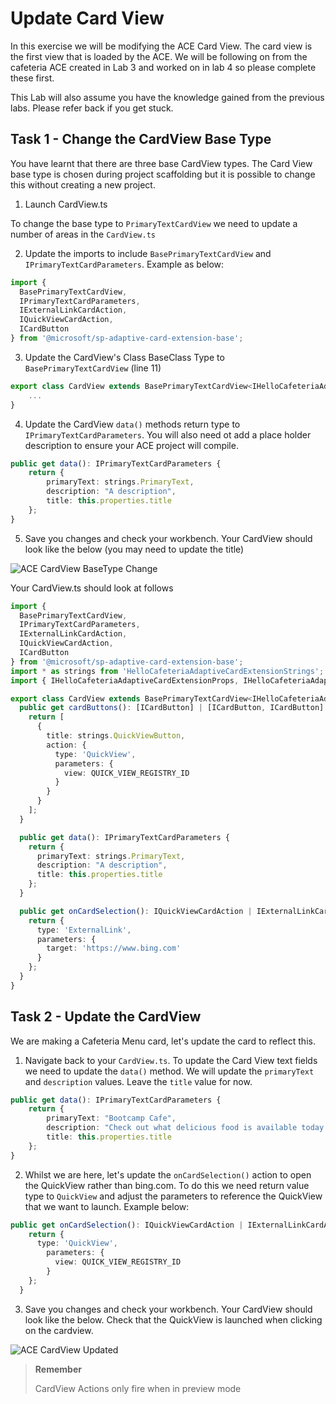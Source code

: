 # Update Card View
In this exercise we will be modifying the ACE Card View. The card view is the first view that is loaded by the ACE. We will be following on from the cafeteria ACE created in Lab 3 and worked on in lab 4 so please complete these first. 

This Lab will also assume you have the knowledge gained from the previous labs. Please refer back if you get stuck.

## Task 1 - Change the CardView Base Type

You have learnt that there are three base CardView types. The Card View base type is chosen during project scaffolding but it is possible to change this without creating a new project.

1. Launch CardView.ts

To change the base type to `PrimaryTextCardView` we need to update a number of areas in the `CardView.ts`

2. Update the imports to include `BasePrimaryTextCardView` and `IPrimaryTextCardParameters`. Example as below:

```typescript
import {
  BasePrimaryTextCardView,
  IPrimaryTextCardParameters,
  IExternalLinkCardAction,
  IQuickViewCardAction,
  ICardButton
} from '@microsoft/sp-adaptive-card-extension-base';
```

3. Update the CardView's Class BaseClass Type to `BasePrimaryTextCardView` (line 11)

``` typescript
export class CardView extends BasePrimaryTextCardView<IHelloCafeteriaAdaptiveCardExtensionProps, IHelloCafeteriaAdaptiveCardExtensionState> {
    ...
}
```

4. Update the CardView `data()` methods return type to `IPrimaryTextCardParameters`. You will also need ot add a place holder description to ensure your ACE project will compile.
```typescript
public get data(): IPrimaryTextCardParameters {
    return {
        primaryText: strings.PrimaryText,
        description: "A description",
        title: this.properties.title
    };
}
```

5. Save you changes and check your workbench. Your CardView should look like the below (you may need to update the title)

![ACE CardView BaseType Change](https://dev.azure.com/CEandS/836eb273-0e36-48af-a1c0-a78790ff1bec/_apis/git/repositories/f8282c8f-7b8c-4f7f-962e-fa6118fb3ef7/items?path=/Assets/ChangeCardView.png&versionDescriptor%5BversionOptions%5D=0&versionDescriptor%5BversionType%5D=0&versionDescriptor%5Bversion%5D=main&resolveLfs=true&%24format=octetStream&api-version=5.0)

Your CardView.ts should look at follows

```typescript
import {
  BasePrimaryTextCardView,
  IPrimaryTextCardParameters,
  IExternalLinkCardAction,
  IQuickViewCardAction,
  ICardButton
} from '@microsoft/sp-adaptive-card-extension-base';
import * as strings from 'HelloCafeteriaAdaptiveCardExtensionStrings';
import { IHelloCafeteriaAdaptiveCardExtensionProps, IHelloCafeteriaAdaptiveCardExtensionState, QUICK_VIEW_REGISTRY_ID } from '../HelloCafeteriaAdaptiveCardExtension';

export class CardView extends BasePrimaryTextCardView<IHelloCafeteriaAdaptiveCardExtensionProps, IHelloCafeteriaAdaptiveCardExtensionState> {
  public get cardButtons(): [ICardButton] | [ICardButton, ICardButton] | undefined {
    return [
      {
        title: strings.QuickViewButton,
        action: {
          type: 'QuickView',
          parameters: {
            view: QUICK_VIEW_REGISTRY_ID
          }
        }
      }
    ];
  }

  public get data(): IPrimaryTextCardParameters {
    return {
      primaryText: strings.PrimaryText,
      description: "A description",
      title: this.properties.title
    };
  }

  public get onCardSelection(): IQuickViewCardAction | IExternalLinkCardAction | undefined {
    return {
      type: 'ExternalLink',
      parameters: {
        target: 'https://www.bing.com'
      }
    };
  }
}
```

## Task 2 - Update the CardView

We are making a Cafeteria Menu card, let's update the card to reflect this.

1. Navigate back to your `CardView.ts`. To update the Card View text fields we need to update the `data()` method. We will update the `primaryText` and `description` values. Leave the `title` value for now.

```typescript
public get data(): IPrimaryTextCardParameters {
    return {
        primaryText: "Bootcamp Cafe",
        description: "Check out what delicious food is available today!",
        title: this.properties.title
    };
}
```

2. Whilst we are here, let's update the `onCardSelection()` action to open the QuickView rather than bing.com. To do this we need return value type to `QuickView` and adjust the parameters to reference the QuickView that we want to launch. Example below:

```typescript
public get onCardSelection(): IQuickViewCardAction | IExternalLinkCardAction | undefined {
    return {
      type: 'QuickView',
        parameters: {
          view: QUICK_VIEW_REGISTRY_ID
        }
    };
  }
```
3. Save you changes and check your workbench. Your CardView should look like the below. Check that the QuickView is launched when clicking on the cardview.

![ACE CardView Updated](https://dev.azure.com/CEandS/836eb273-0e36-48af-a1c0-a78790ff1bec/_apis/git/repositories/f8282c8f-7b8c-4f7f-962e-fa6118fb3ef7/items?path=/Assets/UpdateCArdViewNew.png&versionDescriptor%5BversionOptions%5D=0&versionDescriptor%5BversionType%5D=0&versionDescriptor%5Bversion%5D=main&resolveLfs=true&%24format=octetStream&api-version=5.0)

> **Remember**
>
> CardView Actions only fire when in preview mode

